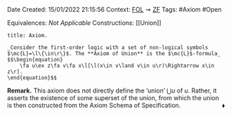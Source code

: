 <br />
<br />

Date Created: 15/01/2022 21:15:56
Context: [$\textrm{FOL}$](obsidian://open?file=First%20Order%20Logic)$\,\,\rightsquigarrow\,\,$[$\textrm{ZF}$](obsidian://open?file=Zermelo-Fraenkel%20Set%20Theory)
Tags: #Axiom #Open

Equivalences: _Not Applicable_
Constructions: [[Union]]

``` ad-Axiom
title: Axiom.

_Consider the first-order logic with a set of non-logical symbols $\mc{L}=\l\{\in\r\}$. The **Axiom of Union** is the $\mc{L}$-formula_
$$\begin{equation}
    \fa u\ex z\fa v\fa x\l[\l(x\in v\land v\in u\r)\Rightarrow x\in z\r].
\end{equation}$$

```

**Remark.** This axiom does not directly define the $\textrm{`}$union$\textrm{'}$ $\bigcup u$ of $u$. Rather, it asserts the existence of some superset of the union, from which the union is then constructed from the Axiom Schema of Specification.<span style="float:right;">$\blacklozenge$</span>

